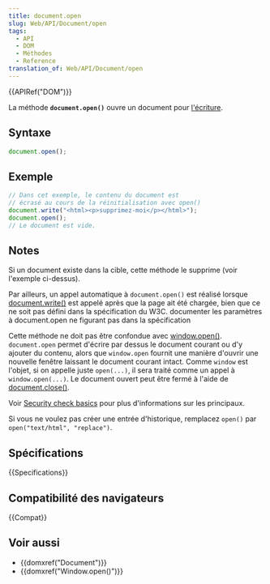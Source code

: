 ```yaml
---
title: document.open
slug: Web/API/Document/open
tags:
  - API
  - DOM
  - Méthodes
  - Reference
translation_of: Web/API/Document/open
---
```

{{APIRef("DOM")}}

La méthode **`document.open()`** ouvre un document pour [l'écriture](/fr/docs/Web/API/Document/write).

## Syntaxe

```js
document.open();
```

## Exemple

```js
// Dans cet exemple, le contenu du document est
// écrasé au cours de la réinitialisation avec open()
document.write("<html><p>supprimez-moi</p></html>");
document.open();
// Le document est vide.
```

## Notes

Si un document existe dans la cible, cette méthode le supprime (voir l'exemple ci-dessus).

Par ailleurs, un appel automatique à `document.open()` est réalisé lorsque [document.write()](/fr/docs/Web/API/Document/write) est appelé après que la page ait été chargée, bien que ce ne soit pas défini dans la spécification du W3C. documenter les paramètres à document.open ne figurant pas dans la spécification

Cette méthode ne doit pas être confondue avec [window.open()](/fr/docs/Web/API/Window/open). `document.open` permet d'écrire par dessus le document courant ou d'y ajouter du contenu, alors que `window.open` fournit une manière d'ouvrir une nouvelle fenêtre laissant le document courant intact. Comme `window` est l'objet, si on appelle juste `open(...)`, il sera traité comme un appel à `window.open(...)`. Le document ouvert peut être fermé à l'aide de [document.close()](/fr/docs/Web/API/Document/close).

Voir [Security check basics](/fr/docs/Mozilla/Gecko/Script_security#Security_checks)  pour plus d'informations sur les principaux.

Si vous ne voulez pas créer une entrée d'historique, remplacez `open()` par `open("text/html", "replace")`.

## Spécifications

{{Specifications}}

## Compatibilité des navigateurs

{{Compat}}

## Voir aussi

- {{domxref("Document")}}
- {{domxref("Window.open()")}}
